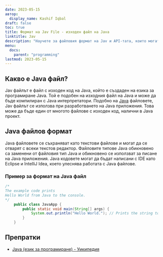 ```yaml
---
date: 2023-05-15
автор:
  display_name: Kashif Iqbal
draft: false
toc: true
title: Формат на Jav File - изходен файл на Java
linktitle: Jav
description: "Научете за файловия формат на Jav и API-тата, които могат да създават и отварят Jav файлове."
menu:
  docs:
    parent: "programming"
lastmod: 2023-05-15
---
```


## Какво е Java файл?

Jav файлът е файл с изходен код на Java, който е създаден на езика за програмиране Java. Той е подобен на изходния файл на Java и може да бъде компилиран с Java интерпретатори. Подобно на [Java](/bg/programming/java/) файловете, Jav файлът се използва при разработването на Java приложения. Това може да бъде един от многото файлове с изходен код, налични в Java проект.

## Java файлов формат

Java файловете се съхраняват като текстови файлове и могат да се отварят с всеки текстов редактор. Файловите типове Java обикновено са заменени от файловия тип Java и обикновено се използват за писане на Java приложения. Java кодовете могат да бъдат написани с IDE като Eclipse и IntelliJ Idea, което улеснява работата с Java файлове.

### Пример за формат на Java файл

```java
/*
The example code prints
Hello World from Java to the console.
*/
    public class JavaApp {
        public static void main(String[] args) {
            System.out.println("Hello World."); // Prints the string to the console.
        }
    }
```

## Препратки ##

* [Java (език за програмиране) - Уикипедия](https://en.wikipedia.org/wiki/Java_(programming_language))

